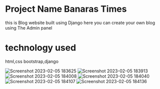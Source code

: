 # Project Name Banaras Times
this is  Blog website built using Django here you can create your own blog using The Admin panel
# technology used 
html,css bootstrap,django

![Screenshot 2023-02-05 183625](https://user-images.githubusercontent.com/124523496/216982626-149f8477-3c29-4a33-b545-859ed0f87b64.png)
![Screenshot 2023-02-05 183913](https://user-images.githubusercontent.com/124523496/216982644-ac8c7a47-a8d2-4290-bd7c-323b3d412b0f.png)
![Screenshot 2023-02-05 184008](https://user-images.githubusercontent.com/124523496/216982746-d3be9351-639c-4563-b5c7-4ef87bbdb1ac.png)
![Screenshot 2023-02-05 184040](https://user-images.githubusercontent.com/124523496/216982747-67e1357e-0659-4562-8a9a-a839f7e70c8a.png)
![Screenshot 2023-02-05 184107](https://user-images.githubusercontent.com/124523496/216982748-66799f30-7fa8-44c7-90da-6fe954763c48.png)
![Screenshot 2023-02-05 184136](https://user-images.githubusercontent.com/124523496/216982793-d612c563-9a1b-4b33-ba2a-d7dc0a589c25.png)
